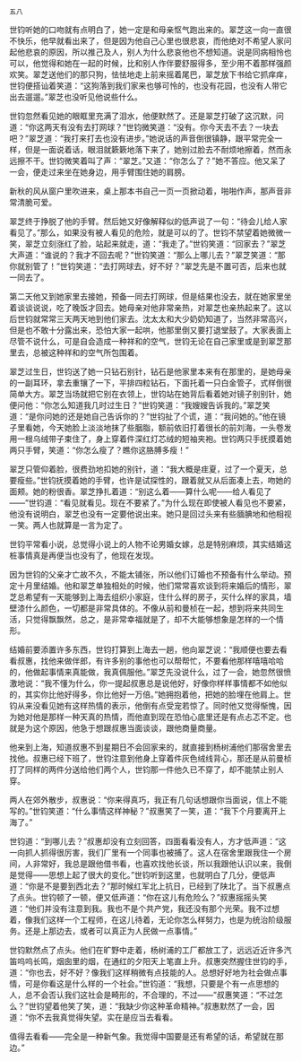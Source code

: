     五八 

   世钧听她的口吻就有点明白了，她一定是和母亲怄气跑出来的。翠芝这一向一直很不快乐，他早就看出来了，但是因为他自己心里也很悲哀，而他绝对不希望人家问起他悲哀的原因，所以推己及人，别人为什么悲哀他也不想知道。说是同病相怜也可以，他觉得和她在一起的时候，比和别人作伴要舒服得多，至少用不着那样强颜欢笑。翠芝送他们的那只狗，怯怯地走上前来摇着尾巴，翠芝放下书给它抓痒痒，世钧便搭讪着笑道：“这狗落到我们家来也够可怜的，也没有花园，也没有人带它出去遛遛。”翠芝也没听见他说些什么。

   世钧忽然看见她的眼眶里充满了泪水，他便默然了。还是翠芝打破了这沉默，问道：“你这两天有没有去打网球？”世钧微笑道：“没有。你今天去不去？一块去吧？”翠芝道：“我打来打去也没有进步。”她说话的声音倒很镇静，跟平常完全一样，但是一面说着话，眼泪就簌簌地落下来了，她别过脸去不耐烦地擦着，然而永远擦不干。世钧微笑着叫了声：“翠芝。”又道：“你怎么了？”她不答应。他又呆了一会，便走过来坐在她身边，用手臂围住她的肩膀。

   新秋的风从窗户里吹进来，桌上那本书自己一页一页掀动着，啪啪作声，那声音非常清脆可爱。

   翠芝终于挣脱了他的手臂。然后她又好像解释似的低声说了一句：“待会儿给人家看见了。”那么，如果没有被人看见的危险，就是可以的了。世钧不禁望着她微微一笑，翠芝立刻涨红了脸，站起来就走，道：“我走了。”世钧笑道：“回家去？”翠芝大声道：“谁说的？我才不回去呢？”世钧笑道：“那么上哪儿去？”翠芝笑道：“那你就别管了！”世钧笑道：“去打网球去，好不好？”翠芝先是不置可否，后来也就一同去了。

   第二天他又到她家里去接她，预备一同去打网球，但是结果也没去，就在她家里坐着谈谈说说，吃了晚饭才回去。她母亲对他非常亲热，对翠芝也亲热起来了。这以后世钧就常常三天两天地到他们家去。沈太太和大少奶奶知道了，当然非常高兴，但是也不敢十分露出来，恐怕大家一起哄，他那里倒又要打退堂鼓了。大家表面上尽管不说什么，可是自会造成一种祥和的空气，世钧无论在自己家里或是到翠芝那里去，总被这种祥和的空气所包围着。

   翠芝过生日，世钧送了她一只钻石别针，钻石是他家里本来有在那里的，是她母亲的一副耳环，拿去重镶了一下，平排四粒钻石，下面托着一只白金管子，式样倒很简单大方。翠芝当场就把它别在衣领上，世钧站在她背后看着她对镜子别别针，她便问他：“你怎么知道我几时过生日？”世钧笑道：“我嫂嫂告诉我的。”翠芝笑道：“是你问她的还是她自己告诉你的？”世钧扯了个谎，道：“我问她的。”他在镜子里看她，今天她脸上淡淡地抹了些胭脂，额前依旧打着很长的前刘海，一头卷发用一根乌绒带子束住了，身上穿着件深红灯芯绒的短袖夹袍。世钧两只手抚摸着她两只手臂，笑道：“你怎么瘦了？瞧你这胳膊多瘦！”

   翠芝只管仰着脸，很费劲地扣她的别针，道：“我大概是疰夏，过了一个夏天，总要瘦些。”世钧抚摸着她的手臂，也许是试探性的，跟着就又从后面凑上去，吻她的面颊。她的粉很香。翠芝挣扎着道：“别这么着——算什么呢——给人看见了——”世钧道：“看见就看见。现在不要紧了。”为什么现在即使被人看见也不要紧，他没有说明白，翠芝也没有一定要他说出来。她只是回过头来有些腼腆地和他相视一笑。两人也就算是一言为定了。

   世钧平常看小说，总觉得小说上的人物不论男婚女嫁，总是特别麻烦，其实结婚这桩事情真是再便当也没有了，他现在发现。

   因为世钧的父亲才亡故不久，不能太铺张，所以他们订婚也不预备有什么举动。预定十月里结婚。他和翠芝单独相处的时候，他们常常喜欢谈到将来婚后的情形，翠芝总希望有一天能够到上海去组织小家庭，住什么样的房子，买什么样的家具，墙壁漆什么颜色，一切都是非常具体的。不像从前和曼桢在一起，想到将来共同生活，只觉得飘飘然，总之，是非常幸福就是了，却不大能够想象是怎样的一个情形。

   结婚前要添置许多东西，世钧打算到上海去一趟，他向翠芝说：“我顺便也要去看看叔惠，找他来做伴郎，有许多别的事他也可以帮帮忙，不要看他那样嘻嘻哈哈的，他做起事情来真能做，我真佩服他。”翠芝先没说什么，过了一会，她忽然很愤激地说：“我不懂为什么，你一提起叔惠总是说他好，好像你样样事情都不如他似的，其实你比他好得多，你比他好一万倍。”她拥抱着他，把她的脸埋在他肩上。世钧从来没看见她有这样热情的表示，他倒有点受宠若惊了。同时他又觉得惭愧，因为她对他是那样一种天真的热情，而他直到现在恐怕心底里还是有点忐忑不定。也就是为这个原因，他急于想跟叔惠当面谈谈，跟他商量商量。

   他来到上海，知道叔惠不到星期日不会回家来的，就直接到杨树浦他们那宿舍里去找他。叔惠已经下班了，世钧注意到他身上穿着件灰色绒线背心，那还是从前曼桢打了同样的两件分送给他们两个人，世钧那一件他久已不穿了，却不能禁止别人穿。

   两人在郊外散步，叔惠说：“你来得真巧，我正有几句话想跟你当面说，信上不能写的。”世钧笑道：“什么事情这样神秘？”叔惠笑了一笑，道：“我下个月要离开上海了。”

   世钧道：“到哪儿去？”叔惠却没有立刻回答，四面看看没有人，方才低声道：“这一向抓人抓得很厉害，我们厂里有一个同事也被捕了。这人在宿舍里跟我住一个房间，人非常好，我总是跟他借书看，也喜欢找他长谈，所以我跟他认识以来，我倒是觉得——思想上起了很大的变化。”世钧听到这里，也就明白了几分，便低声道：“你是不是要到西北去？”那时候红军北上抗日，已经到了陕北了。当下叔惠点了点头。世钧顿了一顿，便又低声道：“你在这儿有危险么？”叔惠摇摇头笑道：“他们并没有注意到我。我也不是个共产党，我还没有那个光荣。我不过想着，像我们这样一个工程师，在这儿待着，无论你怎么样努力，也是为统治阶级服务。还是上那边去，或者可以真正为人民做一点事情。”

   世钧默然点了点头。他们在旷野中走着，杨树浦的工厂都放工了，远远近近许多汽笛呜呜长鸣，烟囱里的烟，在通红的夕阳天上笔直上升。叔惠突然握住世钧的手，道：“你也去，好不好？像我们这样稍微有点技能的人。总想好好地为社会做点事情，可是你看这是什么样的一个社会。”世钧道：“我想，只要是个有一点思想的人，总不会否认我们这社会是畸形的，不合理的，不过——”叔惠笑道：“不过怎么？”世钧望着他笑了笑，道：“我缺少你这种革命精神。”叔惠默然了一会，因道：“你不去我真觉得失望。实在是应当去看看。

   值得去看看——完全是一种新气象。我觉得中国要是还有希望的话，希望就在那边。”

